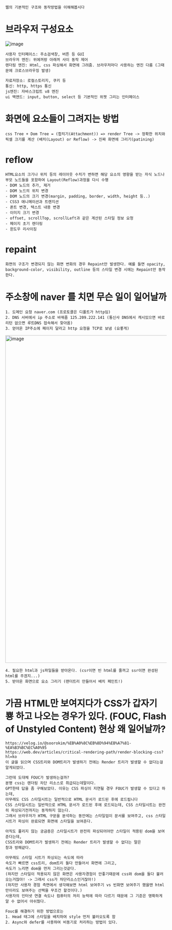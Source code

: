 ~~~
웹의 기본적인 구조와 동작방법을 이해해봅시다
~~~

# 브라우저 구성요소

![image](https://github.com/KoGaYoung/JS-study/assets/36693355/0a0d672b-6254-451e-8f93-69a87f88339c)

~~~
사용자 인터페이스: 주소검색창, 버튼 등 GUI
브라우저 엔진: 위에꺼랑 아래꺼 사이 동작 제어
렌더링 엔진: Html, css 파싱해서 화면에 그려줌. 브라우저마다 사용하는 엔진 다름 (그때문에 크로스브라우징 발생)

자료저장소: 로컬스토리지, 쿠키 등
통신: http, https 통신
js엔진: 자바스크립트 v8 엔진
ui 백앤드: input, button, select 등 기본적인 위젯 그리는 인터페이스
~~~

# 화면에 요소들이 그려지는 방법
~~~
css Tree + Dom Tree = (합치기(Attachment)) => render Tree -> 정확한 위치와 픽셀 크기를 계산 (배치(Layout) or Reflow) -> 진짜 화면에 그리기(patining)
~~~

# reflow
~~~
HTML요소의 크기나 위치 등의 레이아웃 수치가 변하면 해당 요소의 영향을 받는 자식 노드나 부모 노드들을 포함하여 Layout(Reflow)과정을 다시 수행
- DOM 노드의 추가, 제거
- DOM 노드의 위치 변경
- DOM 노드의 크기 변경(margin, padding, border, width, height 등..)
- CSS3 애니메이션과 트랜지션
- 폰트 변경, 텍스트 내용 변경
- 이미지 크기 변경
- offset, scrollTop, scrollLeft과 같은 계산된 스타일 정보 요청
- 페이지 초기 렌더링
- 윈도우 리사이징
~~~

# repaint
~~~
화면의 구조가 변경되지 않는 화면 변화의 경우 Repaint만 발생한다. 예를 들면 opacity, background-color, visibility, outline 등의 스타일 변경 시에는 Repaint만 동작한다.
~~~

# 주소창에 naver 를 치면 무슨 일이 일어날까
~~~
1. 도메인 요청 naver.com (프로토콜은 디폴트가 http임)
2. DNS 서버에서 ip 주소로 바꿔줌 125.209.222.141 (통신사 DNS에서 캐시있으면 바로 리턴 없으면 루트DNS 접속해서 찾아옴)
3. 얻어온 IP주소에 페이지 달라고 http 요청을 TCP로 보냄 (요롷게)
~~~
<img width="1019" alt="image" src="https://github.com/KoGaYoung/JS-study/assets/36693355/19409059-4185-43bb-8bdc-fe6d293be2b2">

~~~
4. 필요한 html과 js파일들을 받아온다. (csr이면 빈 html를 줄꺼고 ssr이면 완성된 html를 주겠지...)
5. 받아온 화면으로 요소 그리기 (랜더트리 만들어서 배치 페인트!)
~~~

# 가끔 HTML만 보여지다가 CSS가 갑자기 뿅 하고 나오는 경우가 있다. (FOUC, Flash of Unstyled Content) 현상 왜 일어날까?
~~~
https://velog.io/@soorokim/%EB%A0%8C%EB%8D%94%EB%A7%81-%EA%B3%BC%EC%A0%95
https://web.dev/articles/critical-rendering-path/render-blocking-css?hl=ko
이 글을 읽으며 CSS트리와 DOM트리가 발생하기 전에는 Render 트리가 발생할 수 없다는걸 알게되었다.

그런데 도대체 FOUC가 발생하는걸까?
분명 css는 렌더링 차단 리소스로 취급되는데말이다.
GPT한테 답을 좀 구해보았다. 이유는 CSS 파싱이 지연될 경우 FOUC가 발생할 수 있다고 하는데,
아무래도 CSS 스타일시트는 일반적으로 HTML 문서가 로드된 후에 로드됩니다
CSS 스타일시트는 일반적으로 HTML 문서가 로드된 후에 로드되는데, CSS 스타일시트는 완전히 파싱되기전까지는 동작하지 않는다.
그래서 브라우저가 HTML 구문을 분석하는 동안에는 스타일업이 문서를 보여주고, css 스타일 시트가 파싱이 완료되면 화면에 스타일을 보여준다.

아직도 풀리지 않는 궁금증은 스타일시트가 완전히 파싱되어야만 스타일이 적용된 dom을 보여준다는데,
CSS트리와 DOM트리가 발생하기 전에는 Render 트리가 발생할 수 없다는 말은
창과 방패같다.

아무래도 스타일 시트가 파싱되는 속도에 따라
속도가 빠르면 css트리, dom트리 둘다 만들어서 화면에 그리고,
속도가 느리면 dom을 먼저 그리는것같다.
(하지만 스타일이 적용되지 않은 화면은 사용자경험이 안좋기때문에 css와 dom을 둘다 불러오는거잖아! -> 그래서 css가 차단리소스인거잖아!)
(하지만 사용자 경험 측면에서 생각해보면 html 보여주기 vs 빈화면 보여주기 했을땐 html만이라도 보여주는 선택을 무조건 할것이다.)
사용자의 인터넷 연결 속도나 컴퓨터의 처리 능력에 따라 다르기 때문에 그 기준은 명확하게 알 수 없어서 아쉬웠다.

Fouc를 해결하기 위한 방법으로는
1. Head 태그에 스타일을 배치하여 style 먼저 불러오도록 함
2. Async와 defer를 사용하여 비동기로 처리하는 방법이 있다.
~~~
